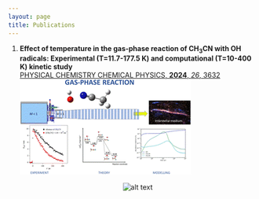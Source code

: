 ```yaml
---
layout: page
title: Publications
---
```


1. **Effect of temperature in the gas-phase reaction of CH<sub>3</sub>CN with OH radicals: Experimental (T=11.7-177.5 K) and computational (T=10-400 K) kinetic study**  
   [PHYSICAL CHEMISTRY CHEMICAL PHYSICS, **2024**, _26_, 3632](https://pubs.rsc.org/en/content/articlelanding/2024/cp/d3cp04944b)  ![img1](https://github.com/emartineznunez/emartineznunez.github.io/blob/master/Imagen1.gif?raw=true)  <p align="center">
   <img src="[Imagen1.gif](https://github.com/emartineznunez/emartineznunez.github.io/blob/master/Imagen1.gif?raw=true)https://github.com/emartineznunez/emartineznunez.github.io/blob/master/Imagen1.gif?raw=true" alt="alt text" width="200" height="100">
</p>

